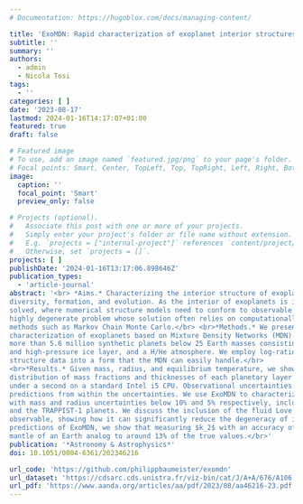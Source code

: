 ```yaml
---
# Documentation: https://hugoblox.com/docs/managing-content/

title: 'ExoMDN: Rapid characterization of exoplanet interior structures with mixture density networks'
subtitle: ''
summary: ''
authors:
  - admin
  - Nicola Tosi
tags:
  - ''
categories: [ ]
date: '2023-08-17'
lastmod: 2024-01-16T14:17:07+01:00
featured: true
draft: false

# Featured image
# To use, add an image named `featured.jpg/png` to your page's folder.
# Focal points: Smart, Center, TopLeft, Top, TopRight, Left, Right, BottomLeft, Bottom, BottomRight.
image:
  caption: ''
  focal_point: 'Smart'
  preview_only: false

# Projects (optional).
#   Associate this post with one or more of your projects.
#   Simply enter your project's folder or file name without extension.
#   E.g. `projects = ["internal-project"]` references `content/project/deep-learning/index.md`.
#   Otherwise, set `projects = []`.
projects: [ ]
publishDate: '2024-01-16T13:17:06.898646Z'
publication_types:
  - 'article-journal'
abstract: '<br> *Aims.* Characterizing the interior structure of exoplanets is essential for understanding their 
diversity, formation, and evolution. As the interior of exoplanets is inaccessible to observations, an inverse problem must be 
solved, where numerical structure models need to conform to observable parameters such as mass and radius. This is a 
highly degenerate problem whose solution often relies on computationally-expensive and time-consuming inference 
methods such as Markov Chain Monte Carlo.</br> <br>*Methods.* We present ExoMDN, a machine-learning model for the interior 
characterization of exoplanets based on Mixture Density Networks (MDN). The model is trained on a large dataset of 
more than 5.6 million synthetic planets below 25 Earth masses consisting of an iron core, a silicate mantle, a water 
and high-pressure ice layer, and a H/He atmosphere. We employ log-ratio transformations to convert the interior 
structure data into a form that the MDN can easily handle.</br> 
<br>*Results.* Given mass, radius, and equilibrium temperature, we show that ExoMDN can deliver a full posterior 
distribution of mass fractions and thicknesses of each planetary layer in 
under a second on a standard Intel i5 CPU. Observational uncertainties can be easily accounted for through repeated 
predictions from within the uncertainties. We use ExoMDN to characterize the interior of 22 confirmed exoplanets 
with mass and radius uncertainties below 10% and 5% respectively, including the well studied GJ 1214 b, GJ 486 b, 
and the TRAPPIST-1 planets. We discuss the inclusion of the fluid Love number $k_2$ as an additional (potential) 
observable, showing how it can significantly reduce the degeneracy of interior structures. Utilizing the fast 
predictions of ExoMDN, we show that measuring $k_2$ with an accuracy of 10% can constrain the thickness of core and 
mantle of an Earth analog to around 13% of the true values.</br>'
publication: '*Astronomy & Astrophysics*'
doi: 10.1051/0004-6361/202346216

url_code: 'https://github.com/philippbaumeister/exomdn'
url_dataset: 'https://cdsarc.cds.unistra.fr/viz-bin/cat/J/A+A/676/A106'
url_pdf: 'https://www.aanda.org/articles/aa/pdf/2023/08/aa46216-23.pdf'
---
```

